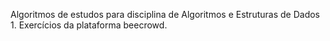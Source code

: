 Algoritmos de estudos para disciplina de Algoritmos e Estruturas de Dados 1.
Exercícios da plataforma beecrowd.
